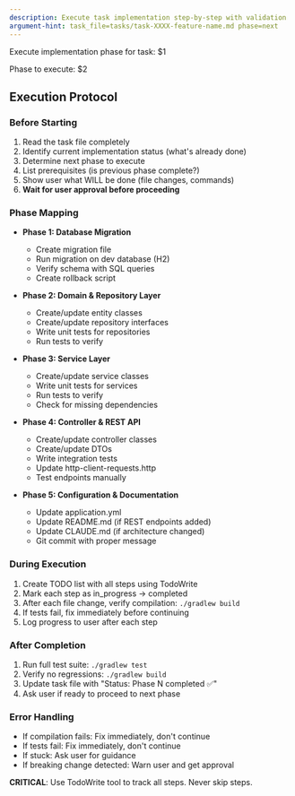 ```yaml
---
description: Execute task implementation step-by-step with validation
argument-hint: task_file=tasks/task-XXXX-feature-name.md phase=next
---
```


Execute implementation phase for task: $1

Phase to execute: $2

## Execution Protocol

### Before Starting
1. Read the task file completely
2. Identify current implementation status (what's already done)
3. Determine next phase to execute
4. List prerequisites (is previous phase complete?)
5. Show user what WILL be done (file changes, commands)
6. **Wait for user approval before proceeding**

### Phase Mapping
- **Phase 1: Database Migration**
  - Create migration file
  - Run migration on dev database (H2)
  - Verify schema with SQL queries
  - Create rollback script

- **Phase 2: Domain & Repository Layer**
  - Create/update entity classes
  - Create/update repository interfaces
  - Write unit tests for repositories
  - Run tests to verify

- **Phase 3: Service Layer**
  - Create/update service classes
  - Write unit tests for services
  - Run tests to verify
  - Check for missing dependencies

- **Phase 4: Controller & REST API**
  - Create/update controller classes
  - Create/update DTOs
  - Write integration tests
  - Update http-client-requests.http
  - Test endpoints manually

- **Phase 5: Configuration & Documentation**
  - Update application.yml
  - Update README.md (if REST endpoints added)
  - Update CLAUDE.md (if architecture changed)
  - Git commit with proper message

### During Execution
1. Create TODO list with all steps using TodoWrite
2. Mark each step as in_progress → completed
3. After each file change, verify compilation: `./gradlew build`
4. If tests fail, fix immediately before continuing
5. Log progress to user after each step

### After Completion
1. Run full test suite: `./gradlew test`
2. Verify no regressions: `./gradlew build`
3. Update task file with "Status: Phase N completed ✅"
4. Ask user if ready to proceed to next phase

### Error Handling
- If compilation fails: Fix immediately, don't continue
- If tests fail: Fix immediately, don't continue
- If stuck: Ask user for guidance
- If breaking change detected: Warn user and get approval

**CRITICAL**: Use TodoWrite tool to track all steps. Never skip steps.